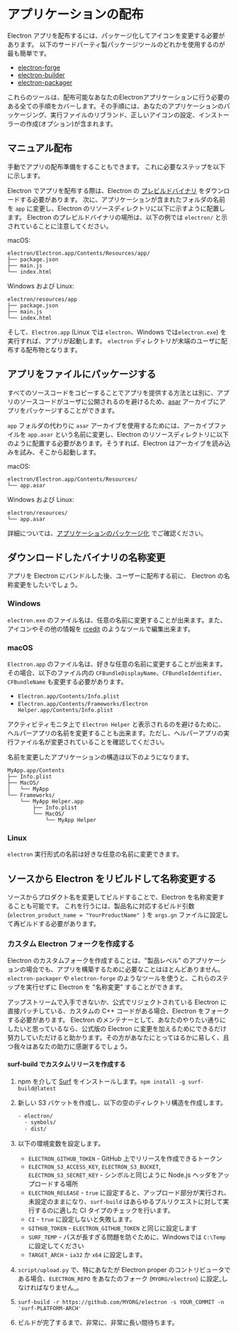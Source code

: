 # アプリケーションの配布

Electron アプリを配布するには、パッケージ化してアイコンを変更する必要があります。 以下のサードパーティ製パッケージツールのどれかを使用するのが最も簡単です。

* [electron-forge](https://github.com/electron-userland/electron-forge)
* [electron-builder](https://github.com/electron-userland/electron-builder)
* [electron-packager](https://github.com/electron/electron-packager)

これらのツールは、配布可能なあなたのElectronアプリケーションに行う必要のある全ての手順をカバーします。その手順には、あなたのアプリケーションのパッケージング、実行ファイルのリブランド、正しいアイコンの設定、インストーラーの作成(オプション)が含まれます。

## マニュアル配布

手動でアプリの配布準備をすることもできます。 これに必要なステップを以下に示します。

Electron でアプリを配布する際は、Electron の [プレビルドバイナリ](https://github.com/electron/electron/releases) をダウンロードする必要があります。 次に、アプリケーションが含まれたフォルダの名前を `app` に変更し、Electron のリソースディレクトリに以下に示すように配置します。 Electron のプレビルドバイナリの場所は、以下の例では `electron/` と示されていることに注意してください。

macOS:

```plaintext
electron/Electron.app/Contents/Resources/app/
├── package.json
├── main.js
└── index.html
```

Windows および Linux:

```plaintext
electron/resources/app
├── package.json
├── main.js
└── index.html
```

そして、`Electron.app` (Linux では `electron`、Windows では`electron.exe`) を実行すれば、アプリが起動します。 `electron` ディレクトリが末端のユーザに配布する配布物となります。

## アプリをファイルにパッケージする

すべてのソースコードをコピーすることでアプリを提供する方法とは別に、アプリのソースコードがユーザに公開されるのを避けるため、[asar](https://github.com/electron/asar) アーカイブにアプリをパッケージすることができます。

`app` フォルダの代わりに `asar` アーカイブを使用するためには、アーカイブファイルを `app.asar` という名前に変更し、Electron のリソースディレクトリに以下のように配置する必要があります。そうすれば、Electron はアーカイブを読み込みを試み、そこから起動します。

macOS:

```plaintext
electron/Electron.app/Contents/Resources/
└── app.asar
```

Windows および Linux:

```plaintext
electron/resources/
└── app.asar
```

詳細については、[アプリケーションのパッケージ化](application-packaging.md) でご確認ください。

## ダウンロードしたバイナリの名称変更

アプリを Electron にバンドルした後、ユーザーに配布する前に、 Electron の名称変更をしたいでしょう。

### Windows

`electron.exe` のファイル名は、任意の名前に変更することが出来ます。また、アイコンやその他の情報を [rcedit](https://github.com/electron/rcedit) のようなツールで編集出来ます。

### macOS

`Electron.app` のファイル名は、好きな任意の名前に変更することが出来ます。その場合、以下のファイル内の `CFBundleDisplayName`、`CFBundleIdentifier`、`CFBundleName` も変更する必要があります。

* `Electron.app/Contents/Info.plist`
* `Electron.app/Contents/Frameworks/Electron Helper.app/Contents/Info.plist`

アクティビティモニタ上で `Electron Helper` と表示されるのを避けるために、ヘルパーアプリの名前を変更することも出来ます。ただし、ヘルパーアプリの実行ファイル名が変更されていることを確認してください。

名前を変更したアプリケーションの構造は以下のようになります。

```plaintext
MyApp.app/Contents
├── Info.plist
├── MacOS/
│   └── MyApp
└── Frameworks/
    └── MyApp Helper.app
        ├── Info.plist
        └── MacOS/
            └── MyApp Helper
```

### Linux

`electron` 実行形式の名前は好きな任意の名前に変更できます。

## ソースから Electron をリビルドして名称変更する

ソースからプロダクト名を変更してビルドすることで、Electron を名称変更することも可能です。 これを行うには、製品名に対応するビルド引数 (`electron_product_name = "YourProductName" `) を `args.gn` ファイルに設定して再ビルドする必要があります。

### カスタム Electron フォークを作成する

Electron のカスタムフォークを作成することは、"製品レベル" のアプリケーションの場合でも、アプリを構築するために必要なことはほとんどありません。 `electron-packager` や `electron-forge` のようなツールを使うと、これらのステップを実行せずに Electron を "名称変更" することができます。

アップストリームで入手できないか、公式でリジェクトされている Electron に直接パッチしている、カスタムの C++ コードがある場合、Electron をフォークする必要があります。 Electron のメンテナーとして、あなたのやりたい通りにしたいと思っているなら、公式版の Electron に変更を加えるためにできるだけ努力していただけると助かります。その方があなたにとってはるかに易しく、且つ我々はあなたの助力に感謝するでしょう。

#### surf-build でカスタムリリースを作成する

1. npm を介して [Surf](https://github.com/surf-build/surf) をインストールします。`npm install -g surf-build@latest`

2. 新しい S3 バケットを作成し、以下の空のディレクトリ構造を作成します。

    ```sh
    - electron/
      - symbols/
      - dist/
    ```

3. 以下の環境変数を設定します。

   * `ELECTRON_GITHUB_TOKEN` - GitHub 上でリリースを作成できるトークン
   * `ELECTRON_S3_ACCESS_KEY`, `ELECTRON_S3_BUCKET`, `ELECTRON_S3_SECRET_KEY` - シンボルと同じように Node.js ヘッダをアップロードする場所
   * `ELECTRON_RELEASE` - `true` に設定すると、アップロード部分が実行され、未設定のままになり、`surf-build` はあらゆるプルリクエストに対して実行するのに適した CI タイプのチェックを行います。
   * `CI` - `true` に設定しないと失敗します。
   * `GITHUB_TOKEN` - `ELECTRON_GITHUB_TOKEN` と同じに設定します
   * `SURF_TEMP` - パスが長すぎる問題を防ぐために、Windowsでは `C:\Temp` に設定してください
   * `TARGET_ARCH` - `ia32` か `x64` に設定します。

4. `script/upload.py` で、特にあなたが Electron proper のコントリビュータである場合、`ELECTRON_REPO` をあなたのフォーク (`MYORG/electron`) に設定_しなければなりません_。

5. `surf-build -r https://github.com/MYORG/electron -s YOUR_COMMIT -n 'surf-PLATFORM-ARCH'`

6. ビルドが完了するまで、非常に、非常に長い間待ちます。
